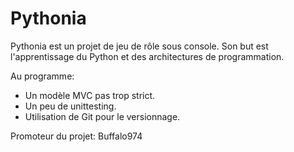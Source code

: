 Pythonia
========
Pythonia est un projet de jeu de rôle sous console. Son but est l'apprentissage
du Python et des architectures de programmation.

Au programme:

- Un modèle MVC pas trop strict.
- Un peu de unittesting.
- Utilisation de Git pour le versionnage.

Promoteur du projet: Buffalo974
